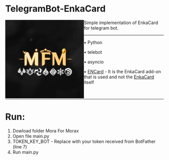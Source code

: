 # TelegramBot-EnkaCard
<p align="left">
  <img src='https://github.com/DEViantUA/TelegramBot-EnkaCard/blob/main/MFMLOGO.png?raw=true' width='250' align="left">
</p> Simple implementation of EnkaCard for telegram bot.

____

• Python

• telebot

• asyncio

• [ENCard](https://github.com/DEViantUA/ENCard) - It is the EnkaCard add-on that is used and not the [EnkaCard](https://github.com/DEViantUA/EnkaCard) itself

<br>

____

# Run:

1. Dowload folder Mora For Morax
2. Open file main.py
2. TOKEN_KEY_BOT - Replace with your token received from BotFather (line 7)
3. Run main.py
